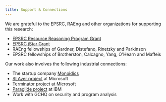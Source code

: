 ```yaml
---
title: Support & Connections
---
```

We are grateful to the EPSRC, RAEng and other organizations for supporting this research:

* [EPSRC Resource Reasoning Program Grant](http://gow.epsrc.ac.uk/ViewGrant.aspx?GrantRef=EP/H008373/1)
* [EPSRC jStar Grant](http://gow.epsrc.ac.uk/ViewGrant.aspx?GrantRef=EP/H011749/1)
* RAEng fellowships of Gardner, Distefano, Rinetzky and Parkinson
* EPSRC fellowships of Brotherston, Calcagno, Yang, O'Hearn and Maffeis

Our work also involves the following industrial connections:

* The startup company [Monoidics](http://www.monoidics.com)
* [SLAyer project](http://research.microsoft.com/en-us/um/cambridge/projects/slayer/) at Microsoft
* [Terminator project](http://research.microsoft.com/en-us/um/cambridge/projects/terminator/) at Microsoft
* [Paraglide project](https://researcher.ibm.com/researcher/view_project.php?id=251) at IBM
* Work with GCHQ on security and program analysis
